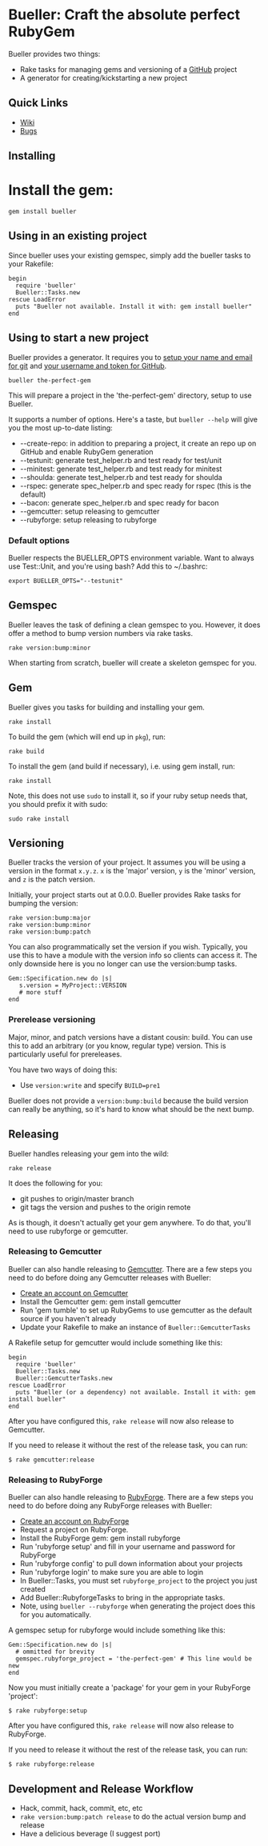 # Bueller: Craft the absolute perfect RubyGem

Bueller provides two things:

 * Rake tasks for managing gems and versioning of a <a href="http://github.com">GitHub</a> project
 * A generator for creating/kickstarting a new project

## Quick Links

 * [Wiki](http://wiki.github.com/dkastner/bueller)
 * [Bugs](http://github.com/dkastner/bueller/issues)

## Installing

# Install the gem:
    gem install bueller

## Using in an existing project

Since bueller uses your existing gemspec, simply add the bueller tasks to your Rakefile:

    begin
      require 'bueller'
      Bueller::Tasks.new
    rescue LoadError
      puts "Bueller not available. Install it with: gem install bueller"
    end

## Using to start a new project

Bueller provides a generator. It requires you to [setup your name and email for git](http://help.github.com/git-email-settings/) and [your username and token for GitHub](http://github.com/guides/local-github-config).

    bueller the-perfect-gem

This will prepare a project in the 'the-perfect-gem' directory, setup to use Bueller.

It supports a number of options. Here's a taste, but `bueller --help` will give you the most up-to-date listing:

 * --create-repo: in addition to preparing a project, it create an repo up on GitHub and enable RubyGem generation
 * --testunit: generate test_helper.rb and test ready for test/unit
 * --minitest: generate test_helper.rb and test ready for minitest
 * --shoulda: generate test_helper.rb and test ready for shoulda
 * --rspec: generate spec_helper.rb and spec ready for rspec (this is the default)
 * --bacon: generate spec_helper.rb and spec ready for bacon
 * --gemcutter: setup releasing to gemcutter
 * --rubyforge: setup releasing to rubyforge

### Default options

Bueller respects the BUELLER_OPTS environment variable. Want to always use Test::Unit, and you're using bash? Add this to ~/.bashrc:

    export BUELLER_OPTS="--testunit"

## Gemspec

Bueller leaves the task of defining a clean gemspec to you. However, it does offer a method to bump version numbers via rake tasks.

    rake version:bump:minor

When starting from scratch, bueller will create a skeleton gemspec for you.

## Gem

Bueller gives you tasks for building and installing your gem.

    rake install

To build the gem (which will end up in `pkg`), run:

    rake build

To install the gem (and build if necessary), i.e. using gem install, run:

    rake install

Note, this does not use `sudo` to install it, so if your ruby setup needs that, you should prefix it with sudo:

    sudo rake install

## Versioning

Bueller tracks the version of your project. It assumes you will be using a version in the format `x.y.z`. `x` is the 'major' version, `y` is the 'minor' version, and `z` is the patch version.

Initially, your project starts out at 0.0.0. Bueller provides Rake tasks for bumping the version:

    rake version:bump:major
    rake version:bump:minor
    rake version:bump:patch

You can also programmatically set the version if you wish. Typically, you use this to have a module with the version info so clients can access it. The only downside here is you no longer can use the version:bump tasks.

    Gem::Specification.new do |s|
       s.version = MyProject::VERSION
       # more stuff
    end

### Prerelease versioning

Major, minor, and patch versions have a distant cousin: build. You can use this to add an arbitrary (or you know, regular type) version. This is particularly useful for prereleases.

You have two ways of doing this:

 * Use `version:write` and specify `BUILD=pre1`

Bueller does not provide a `version:bump:build` because the build version can really be anything, so it's hard to know what should be the next bump.

## Releasing

Bueller handles releasing your gem into the wild:

    rake release

It does the following for you:

 * git pushes to origin/master branch
 * git tags the version and pushes to the origin remote

As is though, it doesn't actually get your gem anywhere. To do that, you'll need to use rubyforge or gemcutter.

### Releasing to Gemcutter

Bueller can also handle releasing to [Gemcutter](http://gemcutter.org). There are a few steps you need to do before doing any Gemcutter releases with Bueller:

 * [Create an account on Gemcutter](http://gemcutter.org/sign_up)
 * Install the Gemcutter gem: gem install gemcutter
 * Run 'gem tumble' to set up RubyGems to use gemcutter as the default source if you haven't already
 * Update your Rakefile to make an instance of `Bueller::GemcutterTasks`


A Rakefile setup for gemcutter would include something like this:

    begin
      require 'bueller'
      Bueller::Tasks.new
      Bueller::GemcutterTasks.new
    rescue LoadError
      puts "Bueller (or a dependency) not available. Install it with: gem install bueller"
    end


After you have configured this, `rake release` will now also release to Gemcutter.

If you need to release it without the rest of the release task, you can run:

    $ rake gemcutter:release

### Releasing to RubyForge

Bueller can also handle releasing to [RubyForge](http://rubyforge.org). There are a few steps you need to do before doing any RubyForge releases with Bueller:

 * [Create an account on RubyForge](http://rubyforge.org/account/register.php)
 * Request a project on RubyForge.
 * Install the RubyForge gem: gem install rubyforge
 * Run 'rubyforge setup' and fill in your username and password for RubyForge
 * Run 'rubyforge config' to pull down information about your projects
 * Run 'rubyforge login' to make sure you are able to login
 * In Bueller::Tasks, you must set `rubyforge_project` to the project you just created
 * Add Bueller::RubyforgeTasks to bring in the appropriate tasks.
 * Note, using `bueller --rubyforge` when generating the project does this for you automatically.

A gemspec setup for rubyforge would include something like this:

    Gem::Specification.new do |s|
      # ommitted for brevity
      gemspec.rubyforge_project = 'the-perfect-gem' # This line would be new
    end

Now you must initially create a 'package' for your gem in your RubyForge 'project':

    $ rake rubyforge:setup

After you have configured this, `rake release` will now also release to RubyForge.

If you need to release it without the rest of the release task, you can run:

    $ rake rubyforge:release

## Development and Release Workflow

 * Hack, commit, hack, commit, etc, etc
 * `rake version:bump:patch release` to do the actual version bump and release
 * Have a delicious beverage (I suggest port)

